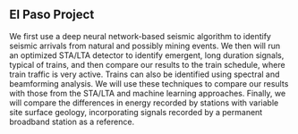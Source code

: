 ## El Paso Project

We first use a deep neural network-based seismic algorithm to identify seismic arrivals from natural and possibly mining events. We then will run an optimized STA/LTA detector to identify emergent, long duration signals, typical of trains, and then compare our results to the train schedule, where train traffic is very active. Trains can also be identified using spectral and beamforming analysis. We will use these techniques to compare our results with those from the STA/LTA and machine learning approaches. Finally, we will compare the differences in energy recorded by stations with variable site surface geology, incorporating signals recorded by a permanent broadband station as a reference.

